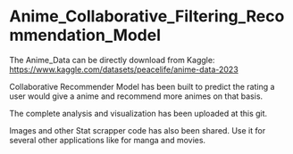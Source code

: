 # Anime_Collaborative_Filtering_Recommendation_Model

The Anime_Data can be directly download from Kaggle: https://www.kaggle.com/datasets/peacelife/anime-data-2023

Collaborative Recommender Model has been built to predict the rating a user would give a anime and recommend more animes on that basis.

The complete analysis and visualization has been uploaded at this git.

Images and other Stat scrapper code has also been shared. Use it for several other applications like for manga and movies.
